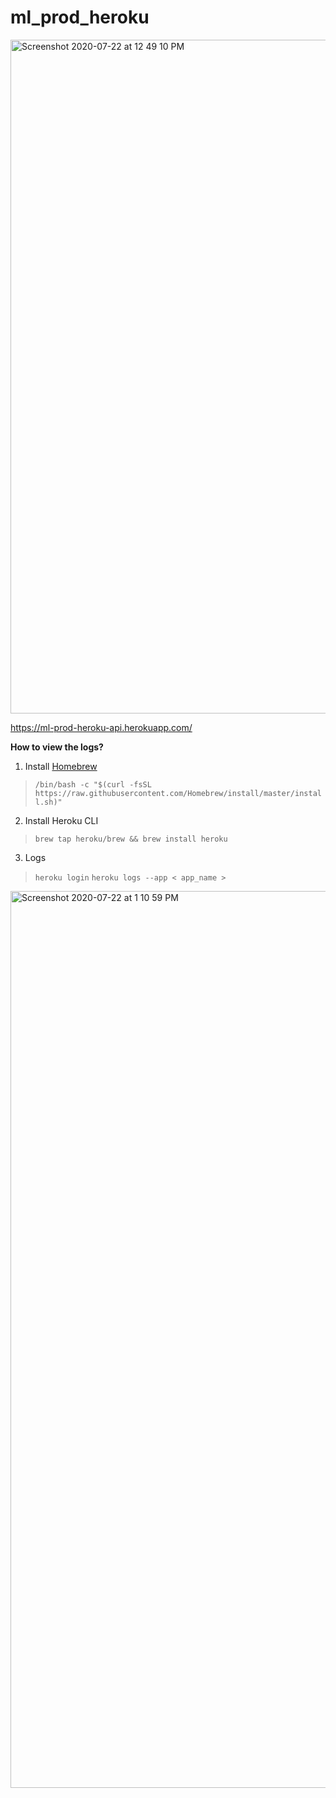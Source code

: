 # ml_prod_heroku

<img width="1078" alt="Screenshot 2020-07-22 at 12 49 10 PM" src="https://user-images.githubusercontent.com/43387913/88162749-6e4d5800-cc1a-11ea-8133-7f6faca7ce0d.png">

https://ml-prod-heroku-api.herokuapp.com/


**How to view the logs?**
1. Install [Homebrew](https://brew.sh/) 
>`/bin/bash -c "$(curl -fsSL https://raw.githubusercontent.com/Homebrew/install/master/install.sh)"`

2. Install Heroku CLI
>`brew tap heroku/brew && brew install heroku`

3. Logs
>`heroku login`
> `heroku logs --app < app_name >`

<img width="1435" alt="Screenshot 2020-07-22 at 1 10 59 PM" src="https://user-images.githubusercontent.com/43387913/88165307-2fb99c80-cc1e-11ea-8d3b-d18148b282ca.png">
